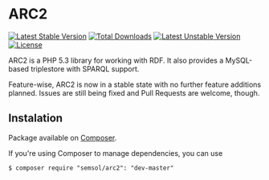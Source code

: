 ARC2
====

[![Latest Stable Version](https://poser.pugx.org/semsol/arc2/v/stable.svg)](https://packagist.org/packages/semsol/arc2) [![Total Downloads](https://poser.pugx.org/semsol/arc2/downloads.svg)](https://packagist.org/packages/semsol/arc2) [![Latest Unstable Version](https://poser.pugx.org/semsol/arc2/v/unstable.svg)](https://packagist.org/packages/semsol/arc2) [![License](https://poser.pugx.org/semsol/arc2/license.svg)](https://packagist.org/packages/semsol/arc2)

ARC2 is a PHP 5.3 library for working with RDF.
It also provides a MySQL-based triplestore with SPARQL support.

Feature-wise, ARC2 is now in a stable state with no further feature additions planned. 
Issues are still being fixed and Pull Requests are welcome, though.

## Instalation

Package available on [Composer](https://packagist.org/packages/semsol/arc2).

If you're using Composer to manage dependencies, you can use

    $ composer require "semsol/arc2": "dev-master"
